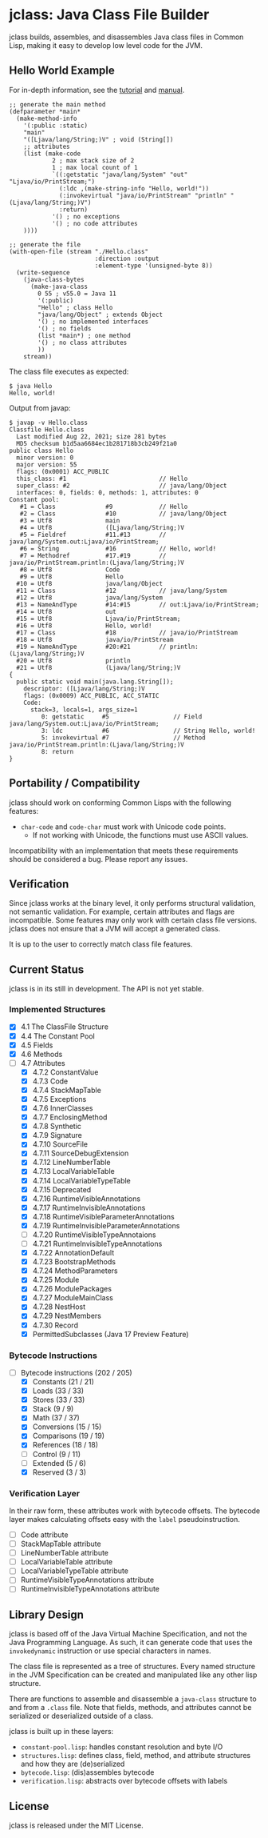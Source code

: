 # jclass: Java Class File Builder

jclass builds, assembles, and disassembles  Java class files in Common Lisp,
making it easy to develop low level code for the JVM.

## Hello World Example

For in-depth information, see the [tutorial](#) and [manual](MANUAL.md).

```
;; generate the main method
(defparameter *main*
  (make-method-info
    '(:public :static)
    "main"
    "([Ljava/lang/String;)V" ; void (String[])
    ;; attributes
    (list (make-code
            2 ; max stack size of 2
            1 ; max local count of 1
            `((:getstatic "java/lang/System" "out" "Ljava/io/PrintStream;")
              (:ldc ,(make-string-info "Hello, world!"))
              (:invokevirtual "java/io/PrintStream" "println" "(Ljava/lang/String;)V")
              :return)
            '() ; no exceptions
            '() ; no code attributes
    ))))

;; generate the file
(with-open-file (stream "./Hello.class"
                        :direction :output
                        :element-type '(unsigned-byte 8))
  (write-sequence
    (java-class-bytes
      (make-java-class
        0 55 ; v55.0 = Java 11
        '(:public)
        "Hello"	; class Hello
        "java/lang/Object" ; extends Object
        '() ; no implemented interfaces
        '() ; no fields
        (list *main*) ; one method
        '() ; no class attributes
        ))
    stream))
```

The class file executes as expected:

```
$ java Hello
Hello, world!
```

Output from javap:

```
$ javap -v Hello.class
Classfile Hello.class
  Last modified Aug 22, 2021; size 281 bytes
  MD5 checksum b1d5aa6684ec1b281718b3cb249f21a0
public class Hello
  minor version: 0
  major version: 55
  flags: (0x0001) ACC_PUBLIC
  this_class: #1                          // Hello
  super_class: #2                         // java/lang/Object
  interfaces: 0, fields: 0, methods: 1, attributes: 0
Constant pool:
   #1 = Class              #9             // Hello
   #2 = Class              #10            // java/lang/Object
   #3 = Utf8               main
   #4 = Utf8               ([Ljava/lang/String;)V
   #5 = Fieldref           #11.#13        // java/lang/System.out:Ljava/io/PrintStream;
   #6 = String             #16            // Hello, world!
   #7 = Methodref          #17.#19        // java/io/PrintStream.println:(Ljava/lang/String;)V
   #8 = Utf8               Code
   #9 = Utf8               Hello
  #10 = Utf8               java/lang/Object
  #11 = Class              #12            // java/lang/System
  #12 = Utf8               java/lang/System
  #13 = NameAndType        #14:#15        // out:Ljava/io/PrintStream;
  #14 = Utf8               out
  #15 = Utf8               Ljava/io/PrintStream;
  #16 = Utf8               Hello, world!
  #17 = Class              #18            // java/io/PrintStream
  #18 = Utf8               java/io/PrintStream
  #19 = NameAndType        #20:#21        // println:(Ljava/lang/String;)V
  #20 = Utf8               println
  #21 = Utf8               (Ljava/lang/String;)V
{
  public static void main(java.lang.String[]);
    descriptor: ([Ljava/lang/String;)V
    flags: (0x0009) ACC_PUBLIC, ACC_STATIC
    Code:
      stack=3, locals=1, args_size=1
         0: getstatic     #5                  // Field java/lang/System.out:Ljava/io/PrintStream;
         3: ldc           #6                  // String Hello, world!
         5: invokevirtual #7                  // Method java/io/PrintStream.println:(Ljava/lang/String;)V
         8: return
}
```

## Portability / Compatibility

jclass should work on conforming Common Lisps with the following features:
- `char-code` and `code-char` must work with Unicode code points.
    - If not working with Unicode, the functions must use ASCII values.

Incompatibility with an implementation that meets these requirements should be
considered a bug. Please report any issues.

## Verification

Since jclass works at the binary level, it only performs structural
validation, not semantic validation. For example, certain attributes and
flags are incompatible. Some features may only work with certain class file
versions. jclass does not ensure that a JVM will accept a generated class.

It is up to the user to correctly match class file features.

## Current Status

jclass is in its still in development. The API is not yet stable.

### Implemented Structures

- [X] 4.1 The ClassFile Structure
- [X] 4.4 The Constant Pool
- [X] 4.5 Fields
- [X] 4.6 Methods
- [ ] 4.7 Attributes
    - [X] 4.7.2 ConstantValue
    - [X] 4.7.3 Code
    - [X] 4.7.4 StackMapTable
    - [X] 4.7.5 Exceptions
    - [X] 4.7.6 InnerClasses
    - [X] 4.7.7 EnclosingMethod
    - [X] 4.7.8 Synthetic
    - [X] 4.7.9 Signature
    - [X] 4.7.10 SourceFile
    - [X] 4.7.11 SourceDebugExtension
    - [X] 4.7.12 LineNumberTable
    - [X] 4.7.13 LocalVariableTable
    - [X] 4.7.14 LocalVariableTypeTable
    - [X] 4.7.15 Deprecated
    - [X] 4.7.16 RuntimeVisibleAnnotations
    - [X] 4.7.17 RuntimeInvisibleAnnotations
    - [X] 4.7.18 RuntimeVisibleParameterAnnotations
    - [X] 4.7.19 RuntimeInvisibleParameterAnnotations
    - [ ] 4.7.20 RuntimeVisibleTypeAnnotaions
    - [ ] 4.7.21 RuntimeInvisibleTypeAnnotations
    - [X] 4.7.22 AnnotationDefault
    - [X] 4.7.23 BootstrapMethods
    - [X] 4.7.24 MethodParameters
    - [X] 4.7.25 Module
    - [X] 4.7.26 ModulePackages
    - [X] 4.7.27 ModuleMainClass
    - [X] 4.7.28 NestHost
    - [X] 4.7.29 NestMembers
    - [X] 4.7.30 Record
    - [X] PermittedSubclasses (Java 17 Preview Feature)

### Bytecode Instructions

- [ ] Bytecode instructions (202 / 205)
    - [X] Constants (21 / 21)
    - [X] Loads (33 / 33)
    - [X] Stores (33 / 33)
    - [X] Stack (9 / 9)
    - [X] Math (37 / 37)
    - [X] Conversions (15 / 15)
    - [X] Comparisons (19 / 19)
    - [X] References (18 / 18)
    - [ ] Control (9 / 11)
    - [ ] Extended (5 / 6)
    - [X] Reserved (3 / 3)

### Verification Layer

In their raw form, these attributes work with bytecode offsets.
The bytecode layer makes calculating offsets easy with the `label`
pseudoinstruction.

- [ ] Code attribute
- [ ] StackMapTable attribute
- [ ] LineNumberTable attribute
- [ ] LocalVariableTable attribute
- [ ] LocalVariableTypeTable attribute
- [ ] RuntimeVisibleTypeAnnotations attribute
- [ ] RuntimeInvisibleTypeAnnotations attribute

## Library Design

jclass is based off of the Java Virtual Machine Specification, and not the
Java Programming Language. As such, it can generate code that uses the
`invokedynamic` instruction or use special characters in names.

The class file is represented as a tree of structures. Every named structure
in the JVM Specification can be created and manipulated like any other lisp
structure.

There are functions to assemble and disassemble a `java-class` structure to
and from a `.class` file. Note that fields, methods, and attributes cannot be
serialized or deserialized outside of a class.

jclass is built up in these layers:

- `constant-pool.lisp`: handles constant resolution and byte I/O
- `structures.lisp`: defines class, field, method, and attribute structures and
how they are (de)serialized
- `bytecode.lisp`: (dis)assembles bytecode
- `verification.lisp`: abstracts over bytecode offsets with labels

## License

jclass is released under the MIT License.

